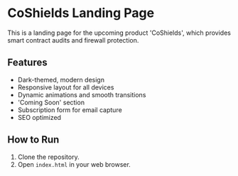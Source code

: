 # CoShields Landing Page

This is a landing page for the upcoming product 'CoShields', which provides smart contract audits and firewall protection.

## Features
- Dark-themed, modern design
- Responsive layout for all devices
- Dynamic animations and smooth transitions
- 'Coming Soon' section
- Subscription form for email capture
- SEO optimized

## How to Run
1. Clone the repository.
2. Open `index.html` in your web browser.
